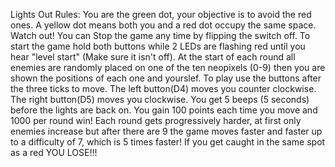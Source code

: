 Lights Out Rules:
You are the green dot, your objective is to avoid the red ones. A yellow dot means both you and a red dot occupy the same space. Watch out!
You can Stop the game any time by flipping the switch off.
To start the game hold both buttons while 2 LEDs are flashing red until you hear "level start" (Make sure it isn't off).
At the start of each round all enemies are randomly placed on one of the ten neopixels (0-9) then you are shown the positions of each one and yourslef.
To play use the buttons after the three ticks to move. The left button(D4) moves you counter clockwise. The right button(D5) moves you clockwise. You get 5 beeps (5 seconds) before the lights are back on.
You gain 100 points each time you move and 1000 per round win!
Each round gets progressively harder, at first only enemies increase but after there are 9 the game moves faster and faster up to a difficulty of 7, which is 5 times faster!
If you get caught in the same spot as a red YOU LOSE!!!
